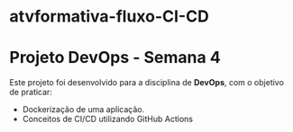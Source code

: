 # atvformativa-fluxo-CI-CD

# Projeto DevOps - Semana 4

Este projeto foi desenvolvido para a disciplina de **DevOps**, com o objetivo de praticar:

- Dockerização de uma aplicação.
- Conceitos de CI/CD utilizando GitHub Actions
